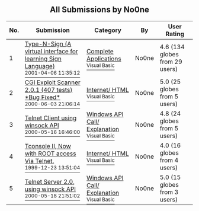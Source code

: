 ﻿<div align="center">

## All Submissions by No0ne

</div>

No.  | Submission | Category | By   | User Rating
---- | ---------- | -------- | ---- | -----------
1 | [Type\-N\-Sign \(A virtual interface for learning Sign Language\)<br /><sup>2001-04-06 11:35:12</sup>](https://github.com/Planet-Source-Code/no0ne-type-n-sign-a-virtual-interface-for-learning-sign-language__1-21921) | [Complete Applications<br /><sup>Visual Basic</sup>](../ByCategory/complete-applications__1-27.md) | No0ne | 4.6 (134 globes from 29 users)
2 | [CGI Exploit Scanner 2\.0\.1 \(407 tests\) \*Bug Fixed\*<br /><sup>2000-06-03 21:06:14</sup>](https://github.com/Planet-Source-Code/no0ne-cgi-exploit-scanner-2-0-1-407-tests-bug-fixed__1-8611) | [Internet/ HTML<br /><sup>Visual Basic</sup>](../ByCategory/internet-html__1-34.md) | No0ne | 5.0 (25 globes from 5 users)
3 | [Telnet Client using winsock API<br /><sup>2000-05-16 16:46:00</sup>](https://github.com/Planet-Source-Code/no0ne-telnet-client-using-winsock-api__1-8138) | [Windows API Call/ Explanation<br /><sup>Visual Basic</sup>](../ByCategory/windows-api-call-explanation__1-39.md) | No0ne | 4.8 (24 globes from 5 users)
4 | [Tconsole II, Now with ROOT access Via Telnet\.<br /><sup>1999-12-23 13:51:04</sup>](https://github.com/Planet-Source-Code/no0ne-tconsole-ii-now-with-root-access-via-telnet__1-5089) | [Internet/ HTML<br /><sup>Visual Basic</sup>](../ByCategory/internet-html__1-34.md) | No0ne | 4.0 (16 globes from 4 users)
5 | [Telnet Server 2\.0, using winsock API<br /><sup>2000-05-18 21:51:02</sup>](https://github.com/Planet-Source-Code/no0ne-telnet-server-2-0-using-winsock-api__1-8181) | [Windows API Call/ Explanation<br /><sup>Visual Basic</sup>](../ByCategory/windows-api-call-explanation__1-39.md) | No0ne | 5.0 (15 globes from 3 users)

